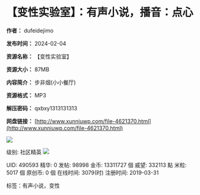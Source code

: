# 【变性实验室】：有声小说，播音：点心

**作者：** dufeidejimo

**发布时间：** 2024-02-04

**资源名称：** 【变性实验室】

**资源大小：** 87MB

**内容简介：** 步非烟(小小餐厅)

**资源格式：** MP3

**解压密码：** qxbxy1313131313

**网盘链接：** [http://www.xunniuwp.com/file-4621370.html](http://www.xunniuwp.com/file-4621370.html)

![](images/face/none.gif)

级别: 社区精英 ![](images/wind/level/69.gif)

UID: 490593 精华: 0 发帖: 98998 金币: 13311727 個 威望: 332113 點 米粒: 5017 個 原创币: 0 個 在线时间: 3079(时) 注册时间: 2019-03-31

标签：有声小说，变性
